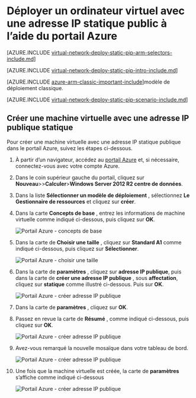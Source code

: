 <properties 
   pageTitle="Déployer un ordinateur virtuel avec une adresse IP statique public à l’aide du portail Azure dans le Gestionnaire de ressources | Microsoft Azure"
   description="Découvrez comment déployer des machines virtuelles avec une adresse IP statique publique à l’aide du portail de zure dans le Gestionnaire de ressources"
   services="virtual-network"
   documentationCenter="na"
   authors="jimdial"
   manager="carmonm"
   editor=""
   tags="azure-resource-manager"
/>
<tags  
   ms.service="virtual-network"
   ms.devlang="na"
   ms.topic="article"
   ms.tgt_pltfrm="na"
   ms.workload="infrastructure-services"
   ms.date="02/04/2016"
   ms.author="jdial" />

# <a name="deploy-a-vm-with-a-static-public-ip-using-the-azure-portal"></a>Déployer un ordinateur virtuel avec une adresse IP statique public à l’aide du portail Azure

[AZURE.INCLUDE [virtual-network-deploy-static-pip-arm-selectors-include.md](../../includes/virtual-network-deploy-static-pip-arm-selectors-include.md)]

[AZURE.INCLUDE [virtual-network-deploy-static-pip-intro-include.md](../../includes/virtual-network-deploy-static-pip-intro-include.md)]

[AZURE.INCLUDE [azure-arm-classic-important-include](../../includes/learn-about-deployment-models-rm-include.md)]modèle de déploiement classique.

[AZURE.INCLUDE [virtual-network-deploy-static-pip-scenario-include.md](../../includes/virtual-network-deploy-static-pip-scenario-include.md)]

## <a name="create-a-vm-with-a-static-public-ip"></a>Créer une machine virtuelle avec une adresse IP publique statique 

Pour créer une machine virtuelle avec une adresse IP statique publique dans le portail Azure, suivez les étapes ci-dessous.

1. À partir d’un navigateur, accédez au [portail Azure](https://portal.azure.com) et, si nécessaire, connectez-vous avec votre compte Azure.
2. Dans le coin supérieur gauche du portail, cliquez sur **Nouveau**>>**Calculer**>**Windows Server 2012 R2 centre de données**.
3. Dans la liste **Sélectionner un modèle de déploiement** , sélectionnez **Le Gestionnaire de ressources** et cliquez sur **créer**.
4. Dans la carte **Concepts de base** , entrez les informations de machine virtuelle comme indiqué ci-dessous, puis cliquez sur **OK**.

    ![Portail Azure - concepts de base](./media/virtual-network-deploy-static-pip-arm-portal/figure1.png)

5. Dans la carte de **Choisir une taille** , cliquez sur **Standard A1** comme indiqué ci-dessous, puis cliquez sur **Sélectionner**.

    ![Portail Azure - choisir une taille](./media/virtual-network-deploy-static-pip-arm-portal/figure2.png)

6. Dans la carte de **paramètres** , cliquez sur **adresse IP publique**, puis dans la carte de **créer une adresse IP publique** , sous **affectation**, cliquez sur **statique** comme illustré ci-dessous. Puis sur **OK**.

    ![Portail Azure - créer adresse IP publique](./media/virtual-network-deploy-static-pip-arm-portal/figure3.png)

7. Dans la carte de **paramètres** , cliquez sur **OK**.
8. Passez en revue la carte de **Résumé** , comme indiqué ci-dessous, puis cliquez sur **OK**.

    ![Portail Azure - créer adresse IP publique](./media/virtual-network-deploy-static-pip-arm-portal/figure4.png)

9. Avez-vous remarqué la nouvelle mosaïque dans votre tableau de bord.

    ![Portail Azure - créer adresse IP publique](./media/virtual-network-deploy-static-pip-arm-portal/figure5.png)

10. Une fois que la machine virtuelle est créée, la carte de **paramètres** s’affiche comme indiqué ci-dessous

    ![Portail Azure - créer adresse IP publique](./media/virtual-network-deploy-static-pip-arm-portal/figure6.png)